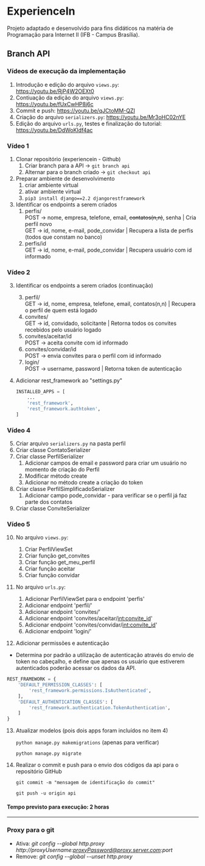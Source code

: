 # ExperienceIn
Projeto adaptado e desenvolvido para fins didáticos na matéria de Programação para Internet II (IFB - Campus Brasília).

## Branch API

### Vídeos de execução da implementação

1. Introdução e edição do arquivo `views.py`: https://youtu.be/RjP4W2OEXt0
2. Contiuação da edição do arquivo `views.py`: https://youtu.be/fUxCwHP8j6c
3. Commit e push: https://youtu.be/qJCtoMM-QZI
4. Criação do arquivo `serializers.py`: https://youtu.be/Mr3oHC02nYE
5. Edição do arquivo `urls.py`, testes e finalização do tutorial: https://youtu.be/DdWoKIdf4ac

### Vídeo 1

1. Clonar repositório (experiencein - Github)
    1. Criar branch para a API  →  `git branch api`
    2. Alternar para o branch criado →  `git checkout api`
2. Preparar ambiente de desenvolvimento
    1. criar ambiente virtual
    2. ativar ambiente virtual
    3. `pip3 install django==2.2 djangorestframework`
3. Identificar os endpoints a serem criados
    1. perfis/  
    POST → nome, empresa, telefone, email, ~~contatos(n,n)~~, senha | Cria perfil novo  
    GET → id, nome, e-mail, pode_convidar  | Recupera a lista de perfis (todos que constam no banco)
    2. perfis/id  
    GET → id, nome, e-mail, pode_convidar | Recupera usuário com id informado

### Vídeo 2

3. Identificar os endpoints a serem criados (continuação)

    3. perfil/  
    GET → id, nome, empresa, telefone, email, contatos(n,n) | Recupera o perfil de quem está logado
    4. convites/  
    GET → id, convidado, solicitante | Retorna todos os convites recebidos pelo usuário logado
    5. convites/aceitar/id  
    POST → aceita convite com id informado
    6. convites/convidar/id  
    POST → envia convites para o perfil com id informado
    7. login/  
    POST → username, password | Retorna token de autenticação

4. Adicionar rest_framework ao "settings.py"

    ```python
    INSTALLED_APPS = [
        ...
        'rest_framework',
        'rest_framework.authtoken',
    ]
    ```

### Vídeo 4

5. Criar arquivo `serializers.py`  na pasta perfil
6. Criar classe ContatoSerializer
7. Criar classe PerfilSerializer
    1. Adicionar campos de email e password para criar um usuário no momento de criação do Perfil
    2. Modificar método create
    3. Adicionar no método create a criação do token
8. Criar classe PerfilSimplificadoSerializer
    1. Adicionar campo pode_convidar - para verificar se o perfil já faz parte dos contatos
9. Criar classe ConviteSerializer

### Vídeo 5

10. No arquivo `views.py`:
    1. Criar PerfilViewSet
    2. Criar função get_convites
    3. Criar função get_meu_perfil
    4. Criar função aceitar
    5. Criar função convidar    
11. No arquivo `urls.py`:
    1. Adicionar PerfilViewSet para o endpoint 'perfis'
    2. Adicionar endpoint 'perfil/'
    3. Adicionar endpoint 'convites/'
    4. Adicionar endpoint 'convites/aceitar/<int:convite_id>'
    5. Adicionar endpoint 'convites/convidar/<int:convite_id>'
    6. Adicionar endpoint 'login/'

12. Adicionar permissões e autenticação
- Determina por padrão a utilização de autenticação através do envio de token no cabeçalho, e define que apenas os usuário que estiverem autenticados poderão acessar os dados da API.

```python
REST_FRAMEWORK = {
    'DEFAULT_PERMISSION_CLASSES': [
        'rest_framework.permissions.IsAuthenticated',
    ],
    'DEFAULT_AUTHENTICATION_CLASSES': [
        'rest_framework.authentication.TokenAuthentication',
    ]
}
```

13. Atualizar modelos (pois dois apps foram incluídos no item 4)

    `python manage.py makemigrations` (apenas para verificar)

    `python manage.py migrate`

14. Realizar o commit e push para o envio dos códigos da api para o repositório GitHub

    `git commit -m "mensagem de identificação do commit"`

    `git push -u origin api`

#### Tempo previsto para execução: 2 horas

---

### Proxy para o git
- Ativa: _git config --global http.proxy http://proxyUsername:proxyPassword@proxy.server.com:port_
- Remove: _git config --global --unset http.proxy_
